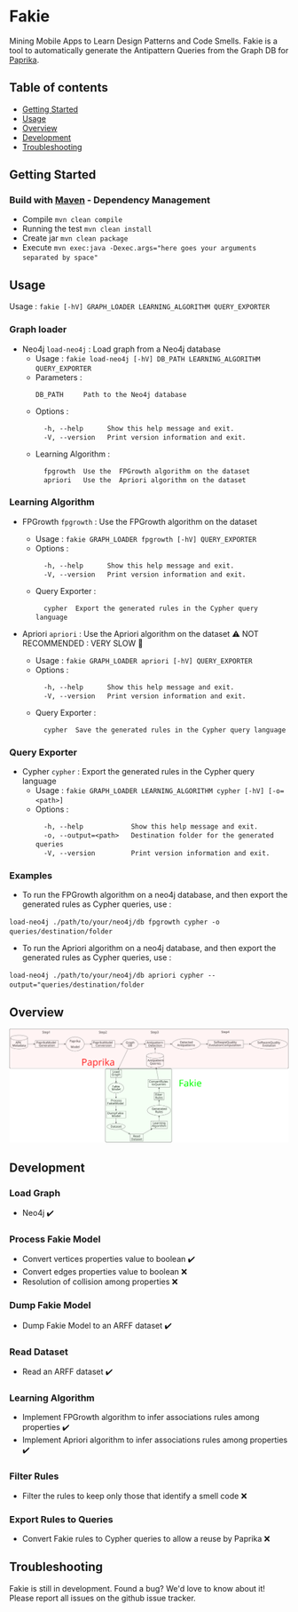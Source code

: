# Fakie

Mining Mobile Apps to Learn Design Patterns and Code Smells.
Fakie is a tool to automatically generate the Antipattern Queries from the Graph DB for [Paprika](https://github.com/Sriki13/paprika).  

## Table of contents
*   [Getting Started](#getting-started)
*   [Usage](#usage)
*   [Overview](#overview)
*   [Development](#development)
*   [Troubleshooting](#troubleshooting)

## Getting Started

### Build with [Maven](https://maven.apache.org/) - Dependency Management

* Compile `mvn clean compile`
* Running the test `mvn clean install`
* Create jar `mvn clean package`
* Execute `mvn exec:java -Dexec.args="here goes your arguments separated by space"`

## Usage

Usage : `fakie [-hV] GRAPH_LOADER LEARNING_ALGORITHM QUERY_EXPORTER`

### Graph loader
* Neo4j `load-neo4j` : Load graph from a Neo4j database
    * Usage : `fakie load-neo4j [-hV] DB_PATH LEARNING_ALGORITHM QUERY_EXPORTER`
    * Parameters :
        ```
      DB_PATH     Path to the Neo4j database
        ```
    * Options :
        ```
          -h, --help      Show this help message and exit.
          -V, --version   Print version information and exit.
        ```
    * Learning Algorithm :
        ```
          fpgrowth  Use the  FPGrowth algorithm on the dataset
          apriori   Use the  Apriori algorithm on the dataset
        ```

### Learning Algorithm
* FPGrowth `fpgrowth` : Use the FPGrowth algorithm on the dataset
    * Usage : `fakie GRAPH_LOADER fpgrowth [-hV] QUERY_EXPORTER`
    * Options :
        ```
          -h, --help      Show this help message and exit.
          -V, --version   Print version information and exit.
        ```
    * Query Exporter :
        ```
          cypher  Export the generated rules in the Cypher query language
        ```

* Apriori `apriori` : Use the Apriori algorithm on the dataset :warning: NOT RECOMMENDED : VERY SLOW :snail:
    * Usage : `fakie GRAPH_LOADER apriori [-hV] QUERY_EXPORTER`
    * Options :
        ```
          -h, --help      Show this help message and exit.
          -V, --version   Print version information and exit.
        ```
    * Query Exporter :
        ```
          cypher  Save the generated rules in the Cypher query language
        ```
        
### Query Exporter

* Cypher `cypher` : Export the generated rules in the Cypher query language
    * Usage : `fakie GRAPH_LOADER LEARNING_ALGORITHM cypher [-hV] [-o=<path>]`
    * Options :
        ```
          -h, --help            Show this help message and exit.
          -o, --output=<path>   Destination folder for the generated queries
          -V, --version         Print version information and exit.
        ```

### Examples

* To run the FPGrowth algorithm on a neo4j database, and then export the generated rules as Cypher queries, use :

`load-neo4j ./path/to/your/neo4j/db fpgrowth cypher -o queries/destination/folder`
* To run the Apriori algorithm on a neo4j database, and then export the generated rules as Cypher queries, use :

`load-neo4j ./path/to/your/neo4j/db apriori cypher --output="queries/destination/folder`

## Overview

![Overview](docs/images/overview.svg)

## Development

### Load Graph
* Neo4j :heavy_check_mark:

### Process Fakie Model
* Convert vertices properties value to boolean :heavy_check_mark:
* Convert edges properties value to boolean :x:
* Resolution of collision among properties :x:

### Dump Fakie Model
* Dump Fakie Model to an ARFF dataset :heavy_check_mark:

### Read Dataset
* Read an ARFF dataset :heavy_check_mark:

### Learning Algorithm
* Implement FPGrowth algorithm to infer associations rules among properties :heavy_check_mark:
* Implement Apriori algorithm to infer associations rules among properties :heavy_check_mark:

### Filter Rules
* Filter the rules to keep only those that identify a smell code :x:

### Export Rules to Queries
* Convert Fakie rules to Cypher queries to allow a reuse by Paprika :x:

## Troubleshooting

Fakie is still in development.
Found a bug? We'd love to know about it!
Please report all issues on the github issue tracker.
